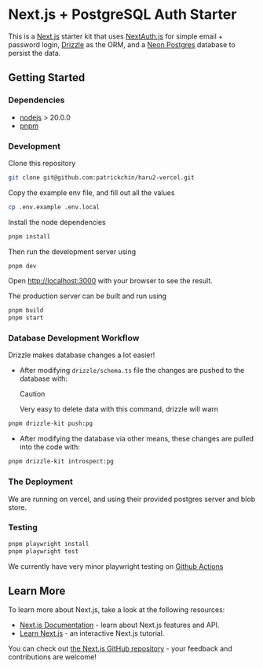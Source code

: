 # Next.js + PostgreSQL Auth Starter

This is a [Next.js](https://nextjs.org/) starter kit that uses [NextAuth.js](https://next-auth.js.org/) for simple email + password login, [Drizzle](https://orm.drizzle.team) as the ORM, and a [Neon Postgres](https://vercel.com/postgres) database to persist the data.

## Getting Started

### Dependencies

- [nodejs](https://nodejs.org/) > 20.0.0
- [pnpm](https://pnpm.io/)

### Development

Clone this repository

```bash
git clone git@github.com:patrickchin/haru2-vercel.git
```

Copy the example env file, and fill out all the values

```bash
cp .env.example .env.local
```

Install the node dependencies

```bash
pnpm install
```

Then run the development server using

```bash
pnpm dev
```

Open [http://localhost:3000](http://localhost:3000) with your browser to see the result.

The production server can be built and run using

```bash
pnpm build
pnpm start
```

### Database Development Workflow

Drizzle makes database changes a lot easier!

- After modifying `drizzle/schema.ts` file the changes are pushed to the database with:
  > [!CAUTION]
  > Very easy to delete data with this command, drizzle will warn

```bash
pnpm drizzle-kit push:pg
```

- After modifying the database via other means, these changes are pulled into the code with:

```bash
pnpm drizzle-kit introspect:pg
```

### The Deployment

We are running on vercel, and using their provided postgres server and blob store.

### Testing

```bash
pnpm playwright install
pnpm playwright test
```

We currently have very minor playwright testing on [Github Actions](https://github.com/patrickchin/haru2-vercel/actions)

## Learn More

To learn more about Next.js, take a look at the following resources:

- [Next.js Documentation](https://nextjs.org/docs) - learn about Next.js features and API.
- [Learn Next.js](https://nextjs.org/learn) - an interactive Next.js tutorial.

You can check out [the Next.js GitHub repository](https://github.com/vercel/next.js/) - your feedback and contributions are welcome!

